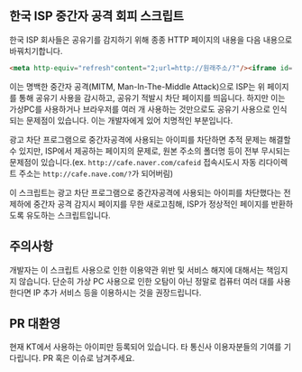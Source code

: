 ## 한국 ISP 중간자 공격 회피 스크립트
한국 ISP 회사들은 공유기를 감지하기 위해 종종 HTTP 페이지의 내용을 다음 내용으로 바꿔치기합니다.

```html
<meta http-equiv="refresh"content="2;url=http://원래주소/?"/><iframe id="f"frameborder="0"style="width:1;height:1"></iframe><script>document.getElementById("f").src="http://(중간자공격 아이피)/tm/?someargs"</script>
```

이는 명백한 중간자 공격(MITM, Man-In-The-Middle Attack)으로 ISP는 위 페이지를 통해 공유기 사용을 감시하고, 공유기 적발시 차단 페이지를 띄웁니다.
하지만 이는 가상PC를 사용하거나 브라우저를 여러 개 사용하는 것만으로도 공유기 사용으로 인식되는 문제점이 있습니다. 이는 개발자에게 있어 치명적인 부분입니다.

광고 차단 프로그램으로 중간자공격에 사용되는 아이피를 차단하면 추적 문제는 해결할 수 있지만, ISP에서 제공하는 페이지의 문제로, 원본 주소의 폴더명 등이 전부 무시되는 문제점이 있습니다.(ex. `http://cafe.naver.com/cafeid` 접속시도시 자동 리다이렉트 주소는 `http://cafe.nave.com/?`가 되어버림)

이 스크립트는 광고 차단 프로그램으로 중간자공격에 사용되는 아이피를 차단했다는 전제하에 중간자 공격 감지시 페이지를 무한 새로고침해, ISP가 정상적인 페이지를 반환하도록 유도하는 스크립트입니다.

## 주의사항
개발자는 이 스크립트 사용으로 인한 이용약관 위반 및 서비스 해지에 대해서는 책임지지 않습니다.
단순히 가상 PC 사용으로 인한 오탐이 아닌 정말로 컴퓨터 여러 대를 사용한다면 IP 추가 서비스 등을 이용하시는 것을 권장드립니다.

## PR 대환영
현재 KT에서 사용하는 아이피만 등록되어 있습니다. 타 통신사 이용자분들의 기여를 기다립니다.
PR 혹은 이슈로 남겨주세요.
